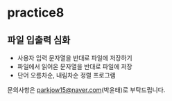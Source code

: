 # practice8
## 파일 입출력 심화

- 사용자 입력 문자열을 반대로 파일에 저장하기
- 파일에서 읽어온 문자열을 반대로 파일에 저장
- 단어 오름차순, 내림차순 정렬 프로그램
  
문의사항은 parkjow15@naver.com(박윤태)로 부탁드립니다.
